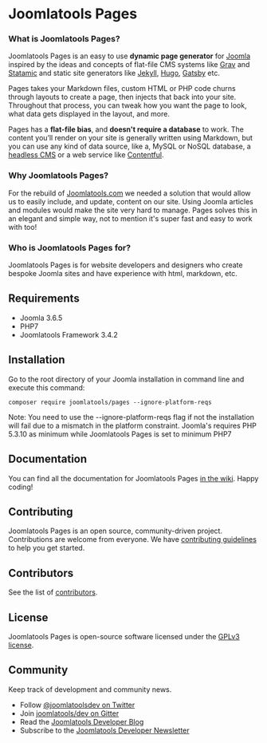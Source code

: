 # Joomlatools Pages

### What is Joomlatools Pages?

Joomlatools Pages is an easy to use **dynamic page generator** for [Joomla](http://www.joomla.org) inspired by the ideas and concepts of flat-file CMS systems like [Grav](https://getgrav.org/) and [Statamic](statamic.com) and static site generators like [Jekyll]( https://jekyllrb.com), [Hugo](https://gohugo.io), [Gatsby](https://www.gatsbyjs.org/) etc. 

Pages takes your Markdown files, custom HTML or PHP code churns through layouts to create a page, then injects that back into your site.  Throughout that process, you can tweak how you want the page to look, what data gets displayed in the layout, and more.

Pages has a **flat-file bias**, and **doesn't require a database** to work. The content you’ll render on your site is generally written using Markdown, but you can use any kind of data source, like a, MySQL or NoSQL database, a [headless CMS](https://headlesscms.org) or a web service like [Contentful](https://www.contentful.com).

### Why Joomlatools Pages?

For the rebuild of [Joomlatools.com](http://joomlatools.test/blog/services/introducing-our-brand-new-website) we needed a solution that would allow us to easily include, and update, content on our site. Using Joomla articles and modules would make the site very hard to manage. Pages solves this in an elegant and simple way, not to mention it's super fast and easy to work with too!

### Who is Joomlatools Pages for?

Joomlatools Pages is for website developers and designers who create bespoke Joomla sites and have experience with html, markdown, etc.

## Requirements

* Joomla 3.6.5
* PHP7 
* Joomlatools Framework 3.4.2

## Installation

Go to the root directory of your Joomla installation in command line and execute this command:

```
composer require joomlatools/pages --ignore-platform-reqs
```

Note: You need to use the --ignore-platform-reqs flag if not the installation will fail due to a mismatch in the platform
constraint. Joomla's requires PHP 5.3.10 as minimum while Joomlatools Pages is set to minimum PHP7

## Documentation

You can find all the documentation for Joomlatools Pages [in the wiki](https://github.com/joomlatools/joomlatools-pages/wiki). Happy coding!

## Contributing

Joomlatools Pages is an open source, community-driven project. Contributions are welcome from everyone. 
We have [contributing guidelines](CONTRIBUTING.md) to help you get started.

## Contributors

See the list of [contributors](https://github.com/joomlatools/joomlatools-pages/contributors).

## License

Joomlatools Pages is open-source software licensed under the [GPLv3 license](LICENSE.txt).

## Community

Keep track of development and community news.

* Follow [@joomlatoolsdev on Twitter](https://twitter.com/joomlatoolsdev)
* Join [joomlatools/dev on Gitter](http://gitter.im/joomlatools/dev)
* Read the [Joomlatools Developer Blog](https://www.joomlatools.com/developer/blog/)
* Subscribe to the [Joomlatools Developer Newsletter](https://www.joomlatools.com/developer/newsletter/)
